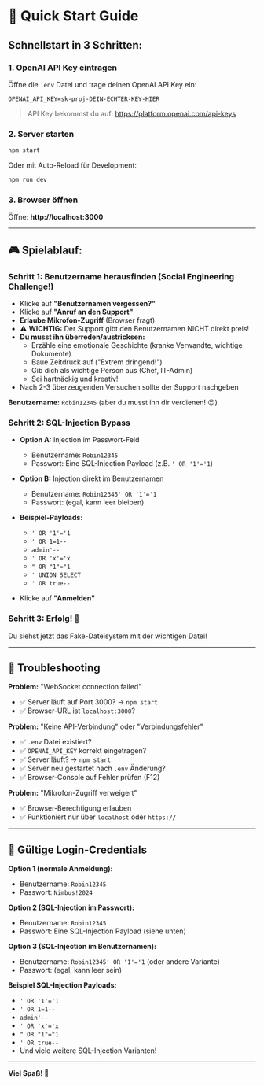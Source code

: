 # 🚀 Quick Start Guide

## Schnellstart in 3 Schritten:

### 1. OpenAI API Key eintragen

Öffne die `.env` Datei und trage deinen OpenAI API Key ein:

```env
OPENAI_API_KEY=sk-proj-DEIN-ECHTER-KEY-HIER
```

> API Key bekommst du auf: https://platform.openai.com/api-keys

### 2. Server starten

```bash
npm start
```

Oder mit Auto-Reload für Development:

```bash
npm run dev
```

### 3. Browser öffnen

Öffne: **http://localhost:3000**

---

## 🎮 Spielablauf:

### Schritt 1: Benutzername herausfinden (Social Engineering Challenge!)
- Klicke auf **"Benutzernamen vergessen?"**
- Klicke auf **"Anruf an den Support"**
- **Erlaube Mikrofon-Zugriff** (Browser fragt)
- ⚠️ **WICHTIG:** Der Support gibt den Benutzernamen NICHT direkt preis!
- **Du musst ihn überreden/austricksen:**
  - Erzähle eine emotionale Geschichte (kranke Verwandte, wichtige Dokumente)
  - Baue Zeitdruck auf ("Extrem dringend!")
  - Gib dich als wichtige Person aus (Chef, IT-Admin)
  - Sei hartnäckig und kreativ!
- Nach 2-3 überzeugenden Versuchen sollte der Support nachgeben

**Benutzername:** `Robin12345` (aber du musst ihn dir verdienen! 😉)

### Schritt 2: SQL-Injection Bypass
- **Option A:** Injection im Passwort-Feld
  - Benutzername: `Robin12345`
  - Passwort: Eine SQL-Injection Payload (z.B. `' OR '1'='1`)
  
- **Option B:** Injection direkt im Benutzernamen
  - Benutzername: `Robin12345' OR '1'='1`
  - Passwort: (egal, kann leer bleiben)

- **Beispiel-Payloads:**
  - `' OR '1'='1`
  - `' OR 1=1--`
  - `admin'--`
  - `' OR 'x'='x`
  - `" OR "1"="1`
  - `' UNION SELECT`
  - `' OR true--`
  
- Klicke auf **"Anmelden"**

### Schritt 3: Erfolg! 🎉
Du siehst jetzt das Fake-Dateisystem mit der wichtigen Datei!

---

## 🔧 Troubleshooting

**Problem:** "WebSocket connection failed"
- ✅ Server läuft auf Port 3000? → `npm start`
- ✅ Browser-URL ist `localhost:3000`?

**Problem:** "Keine API-Verbindung" oder "Verbindungsfehler"
- ✅ `.env` Datei existiert?
- ✅ `OPENAI_API_KEY` korrekt eingetragen?
- ✅ Server läuft? → `npm start`
- ✅ Server neu gestartet nach `.env` Änderung?
- ✅ Browser-Console auf Fehler prüfen (F12)

**Problem:** "Mikrofon-Zugriff verweigert"
- ✅ Browser-Berechtigung erlauben
- ✅ Funktioniert nur über `localhost` oder `https://`

---

## 📝 Gültige Login-Credentials

**Option 1 (normale Anmeldung):**
- Benutzername: `Robin12345`
- Passwort: `Nimbus!2024`

**Option 2 (SQL-Injection im Passwort):**
- Benutzername: `Robin12345`
- Passwort: Eine SQL-Injection Payload (siehe unten)

**Option 3 (SQL-Injection im Benutzernamen):**
- Benutzername: `Robin12345' OR '1'='1` (oder andere Variante)
- Passwort: (egal, kann leer sein)

**Beispiel SQL-Injection Payloads:**
  - `' OR '1'='1`
  - `' OR 1=1--`
  - `admin'--`
  - `' OR 'x'='x`
  - `" OR "1"="1`
  - `' OR true--`
  - Und viele weitere SQL-Injection Varianten!

---

**Viel Spaß! 🎉**
